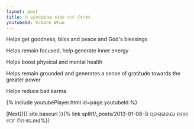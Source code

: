 ```yaml
---
layout: post
title: ଓଁ ପ୍ରଗ୍ରାହାୟା ନମାହ ୧୦୮ ଟିମଏସ
youtubeId: Vubarn_WEuo
---
```

 
 
Helps get goodness, bliss and peace and God's blessings
 
Helps remain focused, help generate inner energy 
 
Helps boost physical and mental health 
 
Helps remain grounded and generates a sense of gratitude towards the greater power 
 
Helps reduce bad karma
 
 
 
 


{% include youtubePlayer.html id=page.youtubeId %}
 
[Next]({{ site.baseurl }}{% link  split1/_posts/2013-01-08-ଓଁ ପ୍ରଗ୍ରାହାୟା ନମାହ ୧୦୮ ଟିମଏସ.md%})
 
